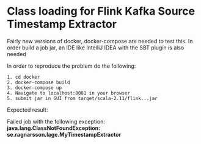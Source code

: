 # Class loading for Flink Kafka Source Timestamp Extractor

Fairly new versions of docker, docker-compose are needed to test this.
In order build a job jar, an IDE like IntelliJ IDEA with the SBT plugin is also needed

In order to reproduce the problem do the following:

    1. cd docker
    2. docker-compose build
    3. docker-compose up
    4. Navigate to localhost:8081 in your browser
    5. submit jar in GUI from target/scala-2.11/flink...jar

Expected result:

Failed job with the following exception: **java.lang.ClassNotFoundException: se.ragnarsson.lage.MyTimestampExtractor**